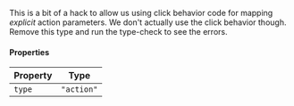 This is a bit of a hack to allow us using click behavior code
for mapping *explicit* action parameters. We don't actually use the click behavior though.
Remove this type and run the type-check to see the errors.

#### Properties

| Property                 | Type       |
| ------------------------ | ---------- |
| <a id="type"></a> `type` | `"action"` |
